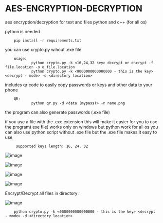 # AES-ENCRYPTION-DECRYPTION
aes encryption/decryption for text and files python and c++ (for all os)

python is needed

        pip install -r requirements.txt

you can use crypto.py wihout .exe file 
        
        usage:
                python crypto.py -k <16,24,32 key> decrypt or encrypt -f file.location -o o_file.location
                python crypto.py -k <0000000000000000 - this is the key> <decrypt - mode> -d <directory location>
                


includes qr code to easily copy passwords or keys and other data to your phone

        QR:
                python qr.py -d <data (mypass)> -n name.png
  

the program can also generate passwords (.exe file)



  if you use a file with the .exe extension
  this will make it easier for you to use the program(.exe file) works only on windows but python work for all os
  you can also use python script without .exe file
  but the .exe file makes it easy to use
  
         supported keys length: 16, 24, 32 
         

![image](https://user-images.githubusercontent.com/79628437/229899928-e225b1b7-4f6f-4430-b540-cb4bb42a1bbd.png)

![image](https://user-images.githubusercontent.com/79628437/229900140-7d38ca29-d0fd-42ca-b7d9-c9a54ac66de5.png)



![image](https://user-images.githubusercontent.com/79628437/229900283-9eabaf7a-cae9-49db-af94-342c8f308484.png)



![image](https://user-images.githubusercontent.com/79628437/229901020-ccc3425b-0f46-4a97-b0c1-8b86a8ba90b7.png)

Encrypt/Decrypt all files in directory:

![image](https://user-images.githubusercontent.com/79628437/230464002-a127f91e-b80f-4fd0-9423-f81a594a3f5e.png)


        python crypto.py -k <0000000000000000 - this is the key> <decrypt - mode> -d <directory location>




